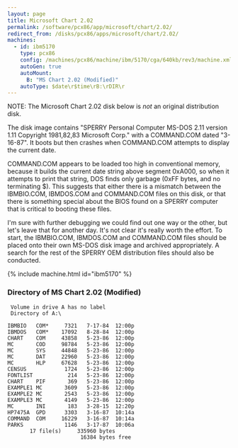 ```yaml
---
layout: page
title: Microsoft Chart 2.02
permalink: /software/pcx86/app/microsoft/chart/2.02/
redirect_from: /disks/pcx86/apps/microsoft/chart/2.02/
machines:
  - id: ibm5170
    type: pcx86
    config: /machines/pcx86/machine/ibm/5170/cga/640kb/rev3/machine.xml
    autoGen: true
    autoMount:
      B: "MS Chart 2.02 (Modified)"
    autoType: $date\r$time\rB:\rDIR\r
---
```


NOTE: The Microsoft Chart 2.02 disk below is *not* an original distribution disk.

The disk image contains "SPERRY Personal Computer MS-DOS 2.11 version 1.11 Copyright 1981,82,83 Microsoft Corp."
with a COMMAND.COM dated "3-16-87".  It boots but then crashes when COMMAND.COM attempts to display the current date.

COMMAND.COM appears to be loaded too high in conventional memory, because it builds the current date string above
segment 0xA000, so when it attempts to print that string, DOS finds only garbage (0xFF bytes, and no terminating $).
This suggests that either there is a mismatch between the IBMBIO.COM, IBMDOS.COM and COMMAND.COM files on this disk,
or that there is something special about the BIOS found on a SPERRY computer that is critical to booting these files.

I'm sure with further debugging we could find out one way or the other, but let's leave that for another day.  It's not
clear it's really worth the effort.  To start, the IBMBIO.COM, IBMDOS.COM and COMMAND.COM files should be placed onto
their own MS-DOS disk image and archived appropriately.  A search for the rest of the SPERRY OEM distribution files
should also be conducted.

{% include machine.html id="ibm5170" %}

### Directory of MS Chart 2.02 (Modified)

     Volume in drive A has no label
     Directory of A:\

    IBMBIO   COM*     7321   7-17-84  12:00p
    IBMDOS   COM*    17092   8-28-84  12:00p
    CHART    COM     43858   5-23-86  12:00p
    MC       COD     98784   5-23-86  12:00p
    MC       SYS     44848   5-23-86  12:00p
    MC       DAT     22960   5-23-86  12:00p
    MC       HLP     67628   5-23-86  12:00p
    CENSUS            1724   5-23-86  12:00p
    FONTLIST           214   5-23-86  12:00p
    CHART    PIF       369   5-23-86  12:00p
    EXAMPLE1 MC       3609   5-23-86  12:00p
    EXAMPLE2 MC       2543   5-23-86  12:00p
    EXAMPLE3 MC       4149   5-23-86  12:00p
    MC       INI       183   3-28-15  12:20p
    HP7475A  GPD      3303   3-16-87  10:14a
    COMMAND  COM     16229   3-16-87  10:14a
    PARKS             1146   3-17-87  10:06a
           17 file(s)     335960 bytes
                           16384 bytes free

